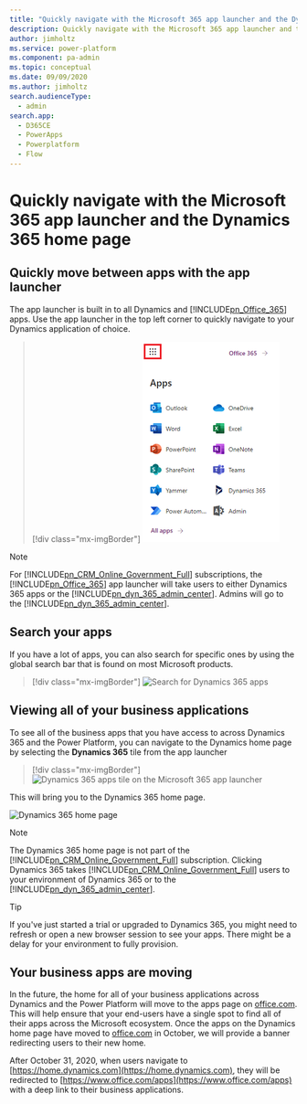 ```yaml
---
title: "Quickly navigate with the Microsoft 365 app launcher and the Dynamics 365 home page  | MicrosoftDocs"
description: Quickly navigate with the Microsoft 365 app launcher and the Dynamics 365 home page
author: jimholtz
ms.service: power-platform
ms.component: pa-admin
ms.topic: conceptual
ms.date: 09/09/2020
ms.author: jimholtz
search.audienceType: 
  - admin
search.app:
  - D365CE
  - PowerApps
  - Powerplatform
  - Flow
---
```

# Quickly navigate with the Microsoft 365 app launcher and the Dynamics 365 home page

<a name="BKMK_AppLauncher"></a>   
## Quickly move between apps with the app launcher  
 The app launcher is built in to all Dynamics and [!INCLUDE[pn_Office_365](../includes/pn-office-365.md)] apps. Use the app launcher in the top left corner to quickly navigate to your Dynamics application of choice.  
 
 > [!div class="mx-imgBorder"]
 > ![Microsoft 365 app launcher](../admin/media/new-office-365-app-launcher.png "Microsoft 365 app launcher")  

  
> [!NOTE]
>  For [!INCLUDE[pn_CRM_Online_Government_Full](../includes/pn-crm-online-government-full.md)] subscriptions, the [!INCLUDE[pn_Office_365](../includes/pn-office-365.md)] app launcher will take users to either Dynamics 365 apps or the [!INCLUDE[pn_dyn_365_admin_center](../includes/pn-dyn-365-admin-center.md)]. Admins will go to the [!INCLUDE[pn_dyn_365_admin_center](../includes/pn-dyn-365-admin-center.md)].  

  
<a name="BKMK_SearchApps"></a>   
## Search your apps 
 If you have a lot of apps, you can also search for specific ones by using the global search bar that is found on most Microsoft products.
 
 > [!div class="mx-imgBorder"]
 > ![Search for Dynamics 365 apps](../admin/media/search-dynamics-365-apps.png "Search for Dynamics 365 apps")  


<a name="BKMK_IntroD365HomePage"></a>   
## Viewing all of your business applications  

To see all of the business apps that you have access to across Dynamics 365 and the Power Platform, you can navigate to the Dynamics home page by selecting the **Dynamics 365** tile from the app launcher  

> [!div class="mx-imgBorder"]
> ![Dynamics 365 apps tile on the Microsoft 365 app launcher](../admin/media/select-dynamics-365-app-launcher.png "Dynamics 365 apps tile on the Microsoft 365 app launcher")  
  
 This will bring you to the Dynamics 365 home page.  
  
 ![Dynamics 365 home page](../admin/media/dynamics-365-home-page.png "Dynamics 365 home page")  


> [!NOTE]
>  The Dynamics 365 home page is not part of the [!INCLUDE[pn_CRM_Online_Government_Full](../includes/pn-crm-online-government-full.md)] subscription. Clicking Dynamics 365 takes [!INCLUDE[pn_CRM_Online_Government_Full](../includes/pn-crm-online-government-full.md)] users to your environment of Dynamics 365 or to the [!INCLUDE[pn_dyn_365_admin_center](../includes/pn-dyn-365-admin-center.md)].  
  
  
> [!TIP]
>  If you've just started a trial or upgraded to Dynamics 365, you might need to refresh or open a new browser session to see your apps. There might be a delay for your environment to fully provision.  
  

## Your business apps are moving
In the future, the home for all of your business applications across Dynamics and the Power Platform will move to the apps page on [office.com](https://office.com/apps). This will help ensure that your end-users have a single spot to find all of their apps across the Microsoft ecosystem. Once the apps on the Dynamics home page have moved to [office.com](https://office.com/apps) in October, we will provide a banner redirecting users to their new home.

After October 31, 2020, when users navigate to [https://home.dynamics.com](https://home.dynamics.com), they will be redirected to [https://www.office.com/apps](https://www.office.com/apps) with a deep link to their business applications.
